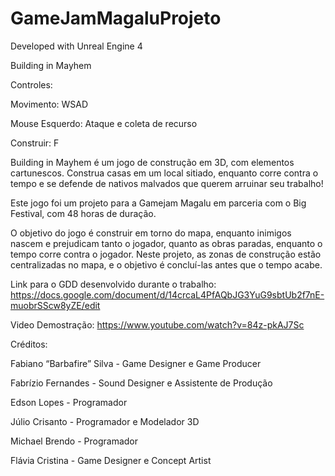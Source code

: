 # GameJamMagaluProjeto

Developed with Unreal Engine 4

Building in Mayhem

Controles:

Movimento: WSAD

Mouse Esquerdo: Ataque e coleta de recurso

Construir: F

Building in Mayhem é um jogo de construção em 3D, com elementos cartunescos. Construa casas em um local sitiado, enquanto corre contra o tempo e se defende de nativos malvados que querem arruinar seu trabalho!

Este jogo foi um projeto para a Gamejam Magalu em parceria com o Big Festival, com 48 horas de duração.

O objetivo do jogo é construir em torno do mapa, enquanto inimigos nascem e prejudicam tanto o jogador, quanto as obras paradas, enquanto o tempo corre contra o jogador. Neste projeto, as zonas de construção estão centralizadas no mapa, e o objetivo é concluí-las antes que o tempo acabe.

Link para o GDD desenvolvido durante o trabalho: https://docs.google.com/document/d/14crcaL4PfAQbJG3YuG9sbtUb2f7nE-muobrSScw8yZE/edit

Video Demostração:
https://www.youtube.com/watch?v=84z-pkAJ7Sc

Créditos:

Fabiano “Barbafire” Silva - Game Designer e Game Producer

Fabrízio Fernandes - Sound Designer e Assistente de Produção 

Edson Lopes - Programador 

Júlio Crisanto - Programador e Modelador 3D 

Michael Brendo - Programador 

Flávia Cristina - Game Designer e Concept Artist
